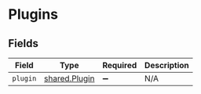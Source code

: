 # Plugins


## Fields

| Field                                          | Type                                           | Required                                       | Description                                    |
| ---------------------------------------------- | ---------------------------------------------- | ---------------------------------------------- | ---------------------------------------------- |
| `plugin`                                       | [shared.Plugin](../../models/shared/plugin.md) | :heavy_minus_sign:                             | N/A                                            |